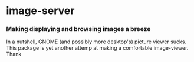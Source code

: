 # image-server
### Making displaying and browsing images a breeze
In a nutshell, GNOME (and possibly more desktop's) picture viewer sucks. This package is yet another attemp at making a comfortable image-viewer. Thank
